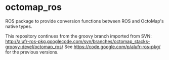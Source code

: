 octomap_ros
===========

ROS package to provide conversion functions between ROS and OctoMap's native types.

This repository continues from the groovy branch imported from SVN: 
http://alufr-ros-pkg.googlecode.com/svn/branches/octomap_stacks-groovy-devel/octomap_ros/ 
See https://code.google.com/p/alufr-ros-pkg/ for the previous versions.
